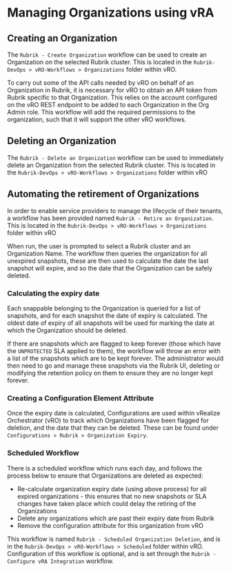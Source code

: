 # Managing Organizations using vRA

## Creating an Organization

The `Rubrik - Create Organization` workflow can be used to create an Organization on the selected Rubrik cluster. This is located in the `Rubrik-DevOps > vRO-Workflows > Organizations` folder within vRO.

To carry out some of the API calls needed by vRO on behalf of an Organization in Rubrik, it is necessary for vRO to obtain an API token from Rubrik specific to that Organization. This relies on the account configured on the vRO REST endpoint to be added to each Organization in the Org Admin role. This workflow will add the required permissions to the organization, such that it will support the other vRO workflows.

## Deleting an Organization

The `Rubrik - Delete an Organization` workflow can be used to immediately delete an Organization from the selected Rubrik cluster. This is located in the `Rubrik-DevOps > vRO-Workflows > Organizations` folder within vRO

## Automating the retirement of Organizations

In order to enable service providers to manage the lifecycle of their tenants, a workflow has been provided named `Rubrik - Retire an Organization`. This is located in the `Rubrik-DevOps > vRO-Workflows > Organizations` folder within vRO

When run, the user is prompted to select a Rubrik cluster and an Organization Name. The workflow then queries the organization for all unexpired snapshots, these are then used to calculate the date the last snapshot will expire, and so the date that the Organization can be safely deleted.

### Calculating the expiry date

Each snappable belonging to the Organization is queried for a list of snapshots, and for each snapshot the date of expiry is calculated. The oldest date of expiry of all snapshots will be used for marking the date at which the Organization should be deleted.

If there are snapshots which are flagged to keep forever (those which have the `UNPROTECTED` SLA applied to them), the workflow will throw an error with a list of the snapshots which are to be kept forever. The administrator would then need to go and manage these snapshots via the Rubrik UI, deleting or modifying the retention policy on them to ensure they are no longer kept forever.

### Creating a Configuration Element Attribute

Once the expiry date is calculated, Configurations are used within vRealize Orchestrator (vRO) to track which Organizations have been flagged for deletion, and the date that they can be deleted. These can be found under `Configurations > Rubrik > Organization Expiry`.

### Scheduled Workflow

There is a scheduled workflow which runs each day, and follows the process below to ensure that Organizations are deleted as expected:

* Re-calculate organization expiry date (using above process) for all expired organizations - this ensures that no new snapshots or SLA changes have taken place which could delay the retiring of the Organizations
* Delete any organizations which are past their expiry date from Rubrik
* Remove the configuration attribute for this organization from vRO

This workflow is named `Rubrik - Scheduled Organization Deletion`, and is in the `Rubrik-DevOps > vRO-Workflows > Scheduled` folder within vRO. Configuration of this workflow is optional, and is set through the `Rubrik - Configure vRA Integration` workflow.